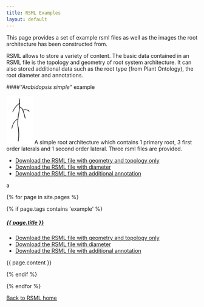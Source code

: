 ```yaml
---
title: RSML Examples
layout: default
---
```


This page provides a set of example rsml files as well as the images the root architecture has been constructed from.

RSML allows to store a variety of content. The basic data contained in an RSML file is the topology and geometry of root system architecture. It can also stored additional data such as the root type (from Plant Ontology), the root diameter and annotations.

####*"Arabidopsis simple"* example

[![arabidopsis-simple](/images/examples/arabidopsis_simple_tb.jpg)](images/examples/arabidopsis_simple.tif)
A simple root architecture which contains 1 primary root, 3 first order laterals and 1 second order lateral. Three rsml files are provided.


  - [Download the RSML file with geometry and topology only](images/examples/arabidopsis_simple.rsml)
  - [Download the RSML file with diameter](images/examples/arabidopsis_simple_with_diameter.rsml)
  - [Download the RSML file with additional annotation](images/examples/arabidopsis_simple_annotation.rsml)

 a
  
  {% for page in site.pages %}
  
  {% if page.tags contains 'example' %}
  
  <p class="example_block" markdown="1">
  <h5> <a href="{{ page.url }}"> {{ page.title }} </a> </h5>
  
  <ul>
  <li><a href="images/examples/arabidopsis_simple.rsml">Download the RSML file with geometry and topology only</a></li>
  <li><a href="images/examples/arabidopsis_simple_with_diameter.rsml">Download the RSML file with diameter</a></li>
  <li><a href="images/examples/arabidopsis_simple_annotation.rsml">Download the RSML file with additional annotation</a></li>
  </ul>

  {{ page.content }}  
  
  </p>
  
  {% endif %}
  
  {% endfor %}

[Back to RSML home](index)